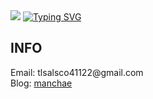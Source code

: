 <img src="https://capsule-render.vercel.app/api?type=waving&color=auto&height=150&section=header&color=02E0BA" />
<a href="https://git.io/typing-svg"><img src="https://readme-typing-svg.demolab.com?font=Emblema+One&size=50&duration=6000&pause=1000&color=BDF2C5&center=true&vCenter=true&width=1000&height=110&lines=%EB%B0%B1%EC%97%94%EB%93%9C+%EA%B0%9C%EB%B0%9C%EC%9E%90+%EC%8B%A0%EB%AF%BC%EC%B1%84%EC%9E%85%EB%8B%88%EB%8B%A4;Hello%2C+I'm+minchae+Shin;Backend+Developer" alt="Typing SVG" /></a>
<h2>INFO</h2>
Email: tlsalsco41122@gmail.com<br>
Blog: <a href="https://velog.io/@manchae/posts">manchae</a>
